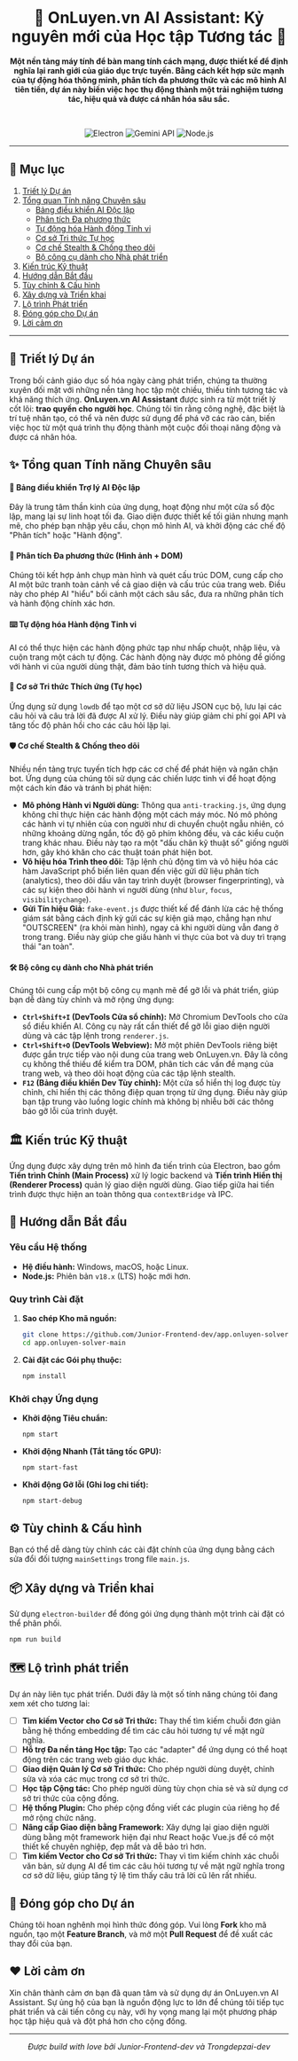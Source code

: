 <div align="center">
  <br/>
  <h1>🚀 OnLuyen.vn AI Assistant: Kỷ nguyên mới của Học tập Tương tác 🚀</h1>
  <p>
    <strong>Một nền tảng máy tính để bàn mang tính cách mạng, được thiết kế để định nghĩa lại ranh giới của giáo dục trực tuyến. Bằng cách kết hợp sức mạnh của tự động hóa thông minh, phân tích đa phương thức và các mô hình AI tiên tiến, dự án này biến việc học thụ động thành một trải nghiệm tương tác, hiệu quả và được cá nhân hóa sâu sắc.</strong>
  </p>
  <br/>
  <p>
    <img src="https://img.shields.io/badge/Electron-^27.0.0-47848F?style=for-the-badge&logo=electron" alt="Electron">
    <img src="https://img.shields.io/badge/Google-Gemini_API-8A2BE2?style=for-the-badge&logo=google" alt="Gemini API">
    <img src="https://img.shields.io/badge/Node.js-LTS-339933?style=for-the-badge&logo=node.js" alt="Node.js">
  </p>
</div>

---

## 📜 Mục lục

1.  [Triết lý Dự án](#-triết-lý-dự-án)
2.  [Tổng quan Tính năng Chuyên sâu](#-tổng-quan-tính-năng-chuyên-sâu)
    *   [Bảng điều khiển AI Độc lập](#-bảng-điều-khiển-trợ-lý-ai-độc-lập)
    *   [Phân tích Đa phương thức](#-phân-tích-đa-phương-thức-hình-ảnh--dom)
    *   [Tự động hóa Hành động Tinh vi](#️-tự-động-hóa-hành-động-tinh-vi)
    *   [Cơ sở Tri thức Tự học](#-cơ-sở-tri-thức-thích-ứng-tự-học)
    *   [Cơ chế Stealth & Chống theo dõi](#-cơ-chế-stealth--chống-theo-dõi)
    *   [Bộ công cụ dành cho Nhà phát triển](#-bộ-công-cụ-dành-cho-nhà-phát-triển)
3.  [Kiến trúc Kỹ thuật](#-kiến-trúc-kỹ-thuật)
4.  [Hướng dẫn Bắt đầu](#-hướng-dẫn-bắt-đầu)
5.  [Tùy chỉnh & Cấu hình](#️-tùy-chỉnh--cấu-hình)
6.  [Xây dựng và Triển khai](#-xây-dựng-và-triển-khai)
7.  [Lộ trình Phát triển](#-lộ-trình-phát-triển)
8.  [Đóng góp cho Dự án](#-đóng-góp-cho-dự-án)
9.  [Lời cảm ơn](#-lời-cảm-ơn)

---

## 🔭 Triết lý Dự án

Trong bối cảnh giáo dục số hóa ngày càng phát triển, chúng ta thường xuyên đối mặt với những nền tảng học tập một chiều, thiếu tính tương tác và khả năng thích ứng. **OnLuyen.vn AI Assistant** được sinh ra từ một triết lý cốt lõi: **trao quyền cho người học**. Chúng tôi tin rằng công nghệ, đặc biệt là trí tuệ nhân tạo, có thể và nên được sử dụng để phá vỡ các rào cản, biến việc học từ một quá trình thụ động thành một cuộc đối thoại năng động và được cá nhân hóa.

## ✨ Tổng quan Tính năng Chuyên sâu

#### 🤖 Bảng điều khiển Trợ lý AI Độc lập

Đây là trung tâm thần kinh của ứng dụng, hoạt động như một cửa sổ độc lập, mang lại sự linh hoạt tối đa. Giao diện được thiết kế tối giản nhưng mạnh mẽ, cho phép bạn nhập yêu cầu, chọn mô hình AI, và khởi động các chế độ "Phân tích" hoặc "Hành động".

#### 📸 Phân tích Đa phương thức (Hình ảnh + DOM)

Chúng tôi kết hợp ảnh chụp màn hình và quét cấu trúc DOM, cung cấp cho AI một bức tranh toàn cảnh về cả giao diện và cấu trúc của trang web. Điều này cho phép AI "hiểu" bối cảnh một cách sâu sắc, đưa ra những phân tích và hành động chính xác hơn.

#### ⌨️ Tự động hóa Hành động Tinh vi

AI có thể thực hiện các hành động phức tạp như nhấp chuột, nhập liệu, và cuộn trang một cách tự động. Các hành động này được mô phỏng để giống với hành vi của người dùng thật, đảm bảo tính tương thích và hiệu quả.

#### 🧠 Cơ sở Tri thức Thích ứng (Tự học)

Ứng dụng sử dụng `lowdb` để tạo một cơ sở dữ liệu JSON cục bộ, lưu lại các câu hỏi và câu trả lời đã được AI xử lý. Điều này giúp giảm chi phí gọi API và tăng tốc độ phản hồi cho các câu hỏi lặp lại.

#### 🛡️ Cơ chế Stealth & Chống theo dõi

Nhiều nền tảng trực tuyến tích hợp các cơ chế để phát hiện và ngăn chặn bot. Ứng dụng của chúng tôi sử dụng các chiến lược tinh vi để hoạt động một cách kín đáo và tránh bị phát hiện:

*   **Mô phỏng Hành vi Người dùng:** Thông qua `anti-tracking.js`, ứng dụng không chỉ thực hiện các hành động một cách máy móc. Nó mô phỏng các hành vi tự nhiên của con người như di chuyển chuột ngẫu nhiên, có những khoảng dừng ngắn, tốc độ gõ phím không đều, và các kiểu cuộn trang khác nhau. Điều này tạo ra một "dấu chân kỹ thuật số" giống người hơn, gây khó khăn cho các thuật toán phát hiện bot.
*   **Vô hiệu hóa Trình theo dõi:** Tập lệnh chủ động tìm và vô hiệu hóa các hàm JavaScript phổ biến liên quan đến việc gửi dữ liệu phân tích (analytics), theo dõi dấu vân tay trình duyệt (browser fingerprinting), và các sự kiện theo dõi hành vi người dùng (như `blur`, `focus`, `visibilitychange`).
*   **Gửi Tín hiệu Giả:** `fake-event.js` được thiết kế để đánh lừa các hệ thống giám sát bằng cách định kỳ gửi các sự kiện giả mạo, chẳng hạn như "OUTSCREEN" (ra khỏi màn hình), ngay cả khi người dùng vẫn đang ở trong trang. Điều này giúp che giấu hành vi thực của bot và duy trì trạng thái "an toàn".

#### 🛠️ Bộ công cụ dành cho Nhà phát triển

Chúng tôi cung cấp một bộ công cụ mạnh mẽ để gỡ lỗi và phát triển, giúp bạn dễ dàng tùy chỉnh và mở rộng ứng dụng:

*   **`Ctrl+Shift+I` (DevTools Cửa sổ chính):** Mở Chromium DevTools cho cửa sổ điều khiển AI. Công cụ này rất cần thiết để gỡ lỗi giao diện người dùng và các tập lệnh trong `renderer.js`.
*   **`Ctrl+Shift+O` (DevTools Webview):** Mở một phiên DevTools riêng biệt được gắn trực tiếp vào nội dung của trang web OnLuyen.vn. Đây là công cụ không thể thiếu để kiểm tra DOM, phân tích các vấn đề mạng của trang web, và theo dõi hoạt động của các tập lệnh stealth.
*   **`F12` (Bảng điều khiển Dev Tùy chỉnh):** Một cửa sổ hiển thị log được tùy chỉnh, chỉ hiển thị các thông điệp quan trọng từ ứng dụng. Điều này giúp bạn tập trung vào luồng logic chính mà không bị nhiễu bởi các thông báo gỡ lỗi của trình duyệt.

## 🏛️ Kiến trúc Kỹ thuật

Ứng dụng được xây dựng trên mô hình đa tiến trình của Electron, bao gồm **Tiến trình Chính (Main Process)** xử lý logic backend và **Tiến trình Hiển thị (Renderer Process)** quản lý giao diện người dùng. Giao tiếp giữa hai tiến trình được thực hiện an toàn thông qua `contextBridge` và IPC.

## 🚀 Hướng dẫn Bắt đầu

### Yêu cầu Hệ thống

*   **Hệ điều hành:** Windows, macOS, hoặc Linux.
*   **Node.js:** Phiên bản `v18.x` (LTS) hoặc mới hơn.

### Quy trình Cài đặt

1.  **Sao chép Kho mã nguồn:**
    ```bash
    git clone https://github.com/Junior-Frontend-dev/app.onluyen-solver
    cd app.onluyen-solver-main
    ```

2.  **Cài đặt các Gói phụ thuộc:**
    ```bash
    npm install
    ```

### Khởi chạy Ứng dụng

*   **Khởi động Tiêu chuẩn:**
    ```bash
    npm start
    ```
*   **Khởi động Nhanh (Tắt tăng tốc GPU):**
    ```bash
    npm start-fast
    ```
*   **Khởi động Gỡ lỗi (Ghi log chi tiết):**
    ```bash
    npm start-debug
    ```

## ⚙️ Tùy chỉnh & Cấu hình

Bạn có thể dễ dàng tùy chỉnh các cài đặt chính của ứng dụng bằng cách sửa đổi đối tượng `mainSettings` trong file `main.js`.

## 📦 Xây dựng và Triển khai

Sử dụng `electron-builder` để đóng gói ứng dụng thành một trình cài đặt có thể phân phối.

```bash
npm run build
```

## 🗺️ Lộ trình phát triển

Dự án này liên tục phát triển. Dưới đây là một số tính năng chúng tôi đang xem xét cho tương lai:

*   [ ] **Tìm kiếm Vector cho Cơ sở Tri thức:** Thay thế tìm kiếm chuỗi đơn giản bằng hệ thống embedding để tìm các câu hỏi tương tự về mặt ngữ nghĩa.
*   [ ] **Hỗ trợ Đa nền tảng Học tập:** Tạo các "adapter" để ứng dụng có thể hoạt động trên các trang web giáo dục khác.
*   [ ] **Giao diện Quản lý Cơ sở Tri thức:** Cho phép người dùng duyệt, chỉnh sửa và xóa các mục trong cơ sở tri thức.
*   [ ] **Học tập Cộng tác:** Cho phép người dùng tùy chọn chia sẻ và sử dụng cơ sở tri thức của cộng đồng.
*   [ ] **Hệ thống Plugin:** Cho phép cộng đồng viết các plugin của riêng họ để mở rộng chức năng.
*   [ ] **Nâng cấp Giao diện bằng Framework:** Xây dựng lại giao diện người dùng bằng một framework hiện đại như React hoặc Vue.js để có một thiết kế chuyên nghiệp, đẹp mắt và dễ bảo trì hơn.
*   [ ] **Tìm kiếm Vector cho Cơ sở Tri thức:** Thay vì tìm kiếm chính xác chuỗi văn bản, sử dụng AI để tìm các câu hỏi tương tự về mặt ngữ nghĩa trong cơ sở dữ liệu, giúp tăng tỷ lệ tìm thấy câu trả lời cũ lên rất nhiều.
## 🤝 Đóng góp cho Dự án

Chúng tôi hoan nghênh mọi hình thức đóng góp. Vui lòng **Fork** kho mã nguồn, tạo một **Feature Branch**, và mở một **Pull Request** để đề xuất các thay đổi của bạn.

## ❤️ Lời cảm ơn

Xin chân thành cảm ơn bạn đã quan tâm và sử dụng dự án OnLuyen.vn AI Assistant. Sự ủng hộ của bạn là nguồn động lực to lớn để chúng tôi tiếp tục phát triển và cải tiến công cụ này, với hy vọng mang lại một phương pháp học tập hiệu quả và đột phá hơn cho cộng đồng.

---
<div align="center">
  <em>Được build with love bởi Junior-Frontend-dev và Trongdepzai-dev</em>
</div>

